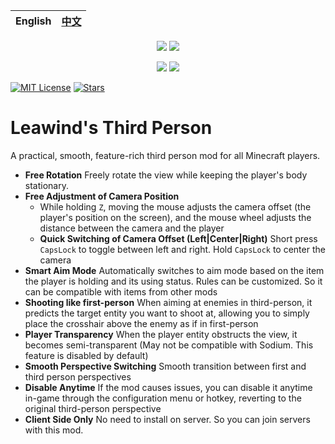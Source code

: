 <div align=center>

| English | [中文](./README-ZH.md) |
|---------|----------------------|

[![](https://img.shields.io/curseforge/dt/930880?style=flat&logo=curseforge&color=F1643%5E&cacheSeconds=3600&label=Downloads)](https://www.curseforge.com/minecraft/mc-mods/leawind-third-person)
[![](https://img.shields.io/modrinth/dt/S3D3QF0M?style=flat&logo=modrinth&color=17B85A&cacheSeconds=3600&label=Downloads)](https://modrinth.com/mod/leawind-third-person)

[![](https://img.shields.io/github/last-commit/LEAWIND/Third-Person?logo=github)](https://github.com/LEAWIND/Third-Person)
[![](https://img.shields.io/github/deployments/LEAWIND/Third-Person/github-pages?style=flat&logo=github&label=Documentation&cacheSeconds=900)](https://leawind.github.io/Third-Person/en-US/?autolang)

</div>

[![MIT License](https://img.shields.io/badge/license-MIT-blue.svg)](https://github.com/LEAWIND/Third-Person?tab=MIT-1-ov-file)
[![Stars](https://img.shields.io/github/stars/LEAWIND/Third-Person?style=flat&logo=github&color=daaa3f)](https://github.com/LEAWIND/Third-Person)

# Leawind's Third Person

A practical, smooth, feature-rich third person mod for all Minecraft players.

- **Free Rotation** Freely rotate the view while keeping the player's body stationary.
- **Free Adjustment of Camera Position**
	- While holding `Z`, moving the mouse adjusts the camera offset (the player's position on the screen), and the mouse wheel adjusts the distance between the camera and the player
	- **Quick Switching of Camera Offset (Left|Center|Right)** Short press `CapsLock` to toggle between left and right. Hold `CapsLock` to center the camera
- **Smart Aim Mode** Automatically switches to aim mode based on the item the player is holding and its using status. Rules can be customized. So it can be compatible with items from other mods
- **Shooting like first-person** When aiming at enemies in third-person, it predicts the target entity you want to shoot at, allowing you to simply place the crosshair above the enemy as if in first-person
- **Player Transparency** When the player entity obstructs the view, it becomes semi-transparent (May not be compatible with Sodium. This feature is disabled by default)
- **Smooth Perspective Switching** Smooth transition between first and third person perspectives
- **Disable Anytime** If the mod causes issues, you can disable it anytime in-game through the configuration menu or hotkey, reverting to the original third-person perspective
- **Client Side Only** No need to install on server. So you can join servers with this mod.
